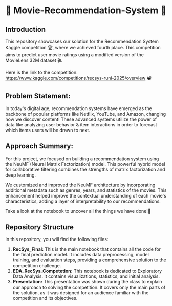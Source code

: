 # 🍿 Movie-Recommendation-System 🍿

## Introduction
This repository showcases our solution for the Recommendation System Kaggle competition 🏆, where we achieved fourth place. 
This competition aims to predict user movie ratings using a modified version of the MovieLens 32M dataset 🎬.

Here is the link to the competition: https://www.kaggle.com/competitions/recsys-runi-2025/overview 📽


## Problem Statement:
In today's digital age, recommendation systems have emerged as the backbone of popular platforms like Netflix, YouTube, and Amazon, changing how we discover content! 
These advanced systems utilize the power of data like analyzing user behavior & item interactions in order to forecast which items users will be drawn to next. 

## Approach Summary:
For this project, we focused on building a recommendation system using the NeuMF (Neural Matrix Factorization) model. This powerful hybrid model for collaborative filtering combines the strengths of matrix factorization and deep learning.

We customized and improved the NeuMF architecture by incorporating additional metadata such as genres, years, and statistics of the movies. This enhancement helped improve the contextual understanding of each movie's characteristics, adding a layer of interpretability to our recommendations. 

Take a look at the notebook to uncover all the things we have done!🌈

## Repository Structure
In this repository, you will find the following files:
1. **RecSys_Final:** This is the main notebook that contains all the code for the final prediction model. It includes data preprocessing, model training, and evaluation steps, providing a comprehensive solution to the competition challenge.
2. **EDA_RecSys_Competetion:** This notebook is dedicated to Exploratory Data Analysis. It contains visualizations, statistics, and initial analysis. 
3. **Presentation:** This presentation was shown during the class to explain our approach to solving the competition. It covers only the main parts of the solution, as it was designed for an audience familiar with the competition and its objectives.
